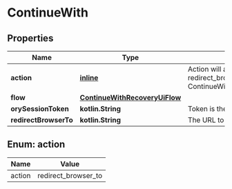 
# ContinueWith

## Properties
| Name | Type | Description | Notes |
| ------------ | ------------- | ------------- | ------------- |
| **action** | [**inline**](#Action) | Action will always be &#x60;redirect_browser_to&#x60; redirect_browser_to ContinueWithActionRedirectBrowserToString |  |
| **flow** | [**ContinueWithRecoveryUiFlow**](ContinueWithRecoveryUiFlow.md) |  |  |
| **orySessionToken** | **kotlin.String** | Token is the token of the session |  |
| **redirectBrowserTo** | **kotlin.String** | The URL to redirect the browser to |  |


<a id="Action"></a>
## Enum: action
| Name | Value |
| ---- | ----- |
| action | redirect_browser_to |



